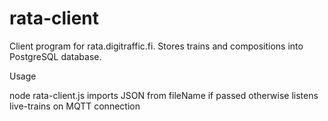 # rata-client
Client program for rata.digitraffic.fi.
Stores trains and compositions into PostgreSQL database.

Usage

node rata-client.js <fileName>
  imports JSON from fileName if passed
  otherwise listens live-trains on MQTT connection
  
